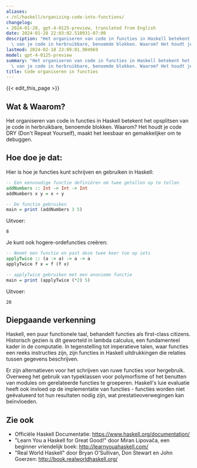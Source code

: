 ```yaml
---
aliases:
- /nl/haskell/organizing-code-into-functions/
changelog:
- 2024-01-28, gpt-4-0125-preview, translated from English
date: 2024-01-28 22:03:02.510931-07:00
description: "Het organiseren van code in functies in Haskell betekent het opsplitsen\
  \ van je code in herbruikbare, benoemde blokken. Waarom? Het houdt je code DRY\u2026"
lastmod: 2024-02-18 23:09:01.904969
model: gpt-4-0125-preview
summary: "Het organiseren van code in functies in Haskell betekent het opsplitsen\
  \ van je code in herbruikbare, benoemde blokken. Waarom? Het houdt je code DRY\u2026"
title: Code organiseren in functies
---
```


{{< edit_this_page >}}

## Wat & Waarom?
Het organiseren van code in functies in Haskell betekent het opsplitsen van je code in herbruikbare, benoemde blokken. Waarom? Het houdt je code DRY (Don't Repeat Yourself), maakt het leesbaar en gemakkelijker om te debuggen.

## Hoe doe je dat:
Hier is hoe je functies kunt schrijven en gebruiken in Haskell:

```Haskell
-- Een eenvoudige functie definiëren om twee getallen op te tellen
addNumbers :: Int -> Int -> Int
addNumbers x y = x + y

-- De functie gebruiken
main = print (addNumbers 3 5)
```

Uitvoer:
```
8
```

Je kunt ook hogere-ordefuncties creëren:

```Haskell
-- Neemt een functie en past deze twee keer toe op iets
applyTwice :: (a -> a) -> a -> a
applyTwice f x = f (f x)

-- applyTwice gebruiken met een anonieme functie
main = print (applyTwice (*2) 5)
```

Uitvoer:
```
20
```

## Diepgaande verkenning
Haskell, een puur functionele taal, behandelt functies als first-class citizens. Historisch gezien is dit geworteld in lambda calculus, een fundamenteel kader in de computatie. In tegenstelling tot imperatieve talen, waar functies een reeks instructies zijn, zijn functies in Haskell uitdrukkingen die relaties tussen gegevens beschrijven.

Er zijn alternatieven voor het schrijven van ruwe functies voor hergebruik. Overweeg het gebruik van typeklassen voor polymorfisme of het benutten van modules om gerelateerde functies te groeperen. Haskell's luie evaluatie heeft ook invloed op de implementatie van functies - functies worden niet geëvalueerd tot hun resultaten nodig zijn, wat prestatieoverwegingen kan beïnvloeden.

## Zie ook
- Officiële Haskell Documentatie: https://www.haskell.org/documentation/
- "Learn You a Haskell for Great Good!" door Miran Lipovača, een beginner vriendelijk boek: http://learnyouahaskell.com/
- "Real World Haskell" door Bryan O'Sullivan, Don Stewart en John Goerzen: http://book.realworldhaskell.org/
